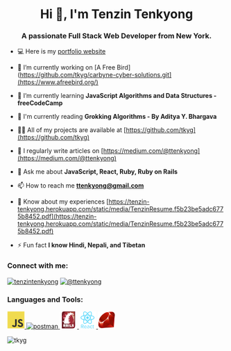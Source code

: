 <h1 align="center">Hi 👋, I'm Tenzin Tenkyong</h1>
<h3 align="center">A passionate Full Stack Web Developer from New York.</h3>

- 💻 Here is my [portfolio website](https://tenzin-tenkyong.herokuapp.com/)

- 🔭 I’m currently working on [A Free Bird](https://github.com/tkyg/carbyne-cyber-solutions.git](https://www.afreebird.org/)

- 🌱 I’m currently learning **JavaScript Algorithms and Data Structures - freeCodeCamp**

- 📖 I'm currently reading **Grokking Algorithms - By Aditya Y. Bhargava**

- 👨‍💻 All of my projects are available at [https://github.com/tkyg](https://github.com/tkyg)

- 📝 I regularly write articles on [https://medium.com/@ttenkyong](https://medium.com/@ttenkyong)

- 💬 Ask me about **JavaScript, React, Ruby, Ruby on Rails**

- 📫 How to reach me **ttenkyong@gmail.com**

- 📄 Know about my experiences [https://tenzin-tenkyong.herokuapp.com/static/media/TenzinResume.f5b23be5adc6775b8452.pdf](https://tenzin-tenkyong.herokuapp.com/static/media/TenzinResume.f5b23be5adc6775b8452.pdf)

- ⚡ Fun fact **I know Hindi, Nepali, and Tibetan**

<h3 align="left">Connect with me:</h3>
<p align="left">
<a href="https://linkedin.com/in/tenzintenkyong" target="blank"><img align="center" src="https://raw.githubusercontent.com/rahuldkjain/github-profile-readme-generator/master/src/images/icons/Social/linked-in-alt.svg" alt="tenzintenkyong" height="30" width="40" /></a>
<a href="https://medium.com/@ttenkyong" target="blank"><img align="center" src="https://img.shields.io/badge/Medium-12100E?style=for-the-badge&logo=medium&logoColor=white" alt="@ttenkyong" height="30" width="110" /></a>
</p>

<h3 align="left">Languages and Tools:</h3>
<p align="left"> <a href="https://developer.mozilla.org/en-US/docs/Web/JavaScript" target="_blank" rel="noreferrer"> <img src="https://raw.githubusercontent.com/devicons/devicon/master/icons/javascript/javascript-original.svg" alt="javascript" width="40" height="40"/> </a> <a href="https://postman.com" target="_blank" rel="noreferrer"> <img src="https://www.vectorlogo.zone/logos/getpostman/getpostman-icon.svg" alt="postman" width="40" height="40"/> </a> <a href="https://rubyonrails.org" target="_blank" rel="noreferrer"> <img src="https://raw.githubusercontent.com/devicons/devicon/master/icons/rails/rails-original-wordmark.svg" alt="rails" width="40" height="40"/> </a> <a href="https://reactjs.org/" target="_blank" rel="noreferrer"> <img src="https://raw.githubusercontent.com/devicons/devicon/master/icons/react/react-original-wordmark.svg" alt="react" width="40" height="40"/> </a> <a href="https://www.ruby-lang.org/en/" target="_blank" rel="noreferrer"> <img src="https://raw.githubusercontent.com/devicons/devicon/master/icons/ruby/ruby-original.svg" alt="ruby" width="40" height="40"/> </a> </p>

<p><img align="center" src="https://github-readme-stats.vercel.app/api/top-langs?username=tkyg&show_icons=true&locale=en&layout=compact" alt="tkyg" /></p>
